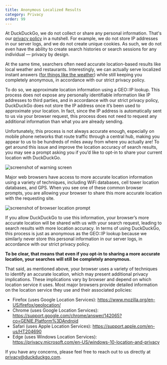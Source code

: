 ```yaml
---
title: Anonymous Localized Results
category: Privacy
order: 99
---
```

<p>At DuckDuckGo, we do not collect or share any personal information. That's our <a href="https://duckduckgo.com/privacy">privacy policy</a> in a nutshell. For example, we do not store IP addresses in our server logs, and we do not create unique cookies. As such, we do not even have the ability to create search histories or search sessions for any individual — privacy by design.</p>

<p>At the same time, searchers often need accurate location-based results like local weather and restaurants. Interestingly, we can actually serve localized instant answers (<a href="https://duckduckgo.com/?q=weather&amp;ia=weather">for things like the weather</a>) while still keeping you completely anonymous, in accordance with our strict privacy policy.</p>

<p>To do so, we approximate location information using a GEO::IP lookup. This process does not expose any personally identifiable information like IP addresses to third parties, and in accordance with our strict privacy policy, DuckDuckGo does not store the IP address once it’s been used to approximate your location. In fact, since the IP address is automatically sent to us via your browser request, this process does not need to request any additional information than what you are already sending.</p>

<p> Unfortunately, this process is not always accurate enough, especially on mobile phone networks that route traffic through a central hub, making you appear to us to be hundreds of miles away from where you actually are! To get around this issue and improve the location accuracy of search results, you may see a prompt asking you if you’d like to opt-in to share your current location with DuckDuckGo.</p>

<img alt="screenshot of warning screen" src="../images/50a312f5339e7a84a7c99ad7d3e152f4.png"><p>Major web browsers have access to more accurate location information using a variety of techniques, including WiFi databases, cell tower location databases, and GPS. When you see one of these common browser prompts, you are allowing your browser to share this more accurate location with the requesting site.</p>

<img alt="screenshot of browser location prompt" src="../images/6631305e26ef2563263b3eb1c83b2a9e.png"><p>If you allow DuckDuckGo to use this information, your browser’s more accurate location will be shared with us with your search request, leading to search results with more location accuracy. In terms of using DuckDuckGo, this process is just as anonymous as the GEO::IP lookup because we similarly never store this personal information in our server logs, in accordance with our strict privacy policy.</p>

<p><strong>To be clear, that means that even if you opt-in to sharing a more accurate location, your searches will still be completely anonymous.</strong></p>

<p> That said, as mentioned above, your browser uses a variety of techniques to identify an accurate location, which may present additional privacy implications. These implications vary by browser and depend on which location service it uses. Most major browsers provide detailed information on the location service they use and their associated policies: </p>
<ul><li>Firefox (uses Google Location Services): <a href="https://www.mozilla.org/en-US/firefox/geolocation/">https://www.mozilla.org/en-US/firefox/geolocation/</a></li>
<li>Chrome (uses Google Location Services): <a href="https://support.google.com/chrome/answer/142065?co=GENIE.Platform%3DAndroid">https://support.google.com/chrome/answer/142065?co=GENIE.Platform%3DAndroid</a></li>
<li>Safari (uses Apple Location Services): <a href="https://support.apple.com/en-us/HT204690">https://support.apple.com/en-us/HT204690</a></li>
<li>Edge (uses Windows Location Services): <a href="https://privacy.microsoft.com/en-US/windows-10-location-and-privacy">https://privacy.microsoft.com/en-US/windows-10-location-and-privacy</a></li>
</ul><p>If you have any concerns, please feel free to reach out to us directly at <a href="mailto:privacy@duckduckgo.com">privacy@duckduckgo.com</a>.</p>
